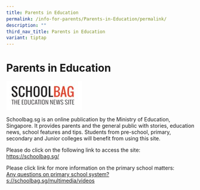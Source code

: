 ```yaml
---
title: Parents in Education
permalink: /info-for-parents/Parents-in-Education/permalink/
description: ""
third_nav_title: Parents in Education
variant: tiptap
---
```

<h1>Parents in Education</h1>
<div class="isomer-image-wrapper">
<img style="width:40%" height="auto" width="100%" src="/images/schoolbag.jpg">
</div>
<p>Schoolbag.sg is an online publication by the Ministry of Education, Singapore.
It provides parents and the general public with stories, education news,
school features and tips. Students from pre-school, primary, secondary
and Junior colleges will benefit from using this site.</p>
<p>Please do click on the following link to access the site:
<br><a href="https://www.schoolbag.edu.sg/" rel="noopener noreferrer nofollow" target="_blank">https://schoolbag.sg/</a>
</p>
<p>Please click link for more information on the primary school matters:
<br><a href="https://www.schoolbag.edu.sg/primary/" rel="noopener noreferrer nofollow" target="_blank">Any questions on primary school system?</a>
<a href="https://schoolbag.sg/multimedia/videos" rel="noopener noreferrer nofollow" target="_blank">s://schoolbag.sg/multimedia/videos</a>
</p>